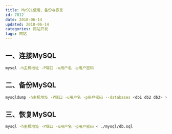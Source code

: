 ```yaml
---
title: MySQL使用、备份与恢复
id: 7012
date: 2018-06-14
updated: 2018-06-14
categories: 网站开发
tags: 网站
---
```


## 一、连接MySQL
``` bash
mysql -h主机地址 -P端口 -u用户名 -p用户密码
```

## 二、备份MySQL
``` bash
mysqldump -h主机地址 -P端口 -u用户名 -p用户密码 --databases <db1 db2 db3> > ./mysql/db.sql
```

## 三、恢复MySQL
``` bash
mysql -h主机地址 -P端口 -u用户名 -p用户密码 < ./mysql/db.sql
```
